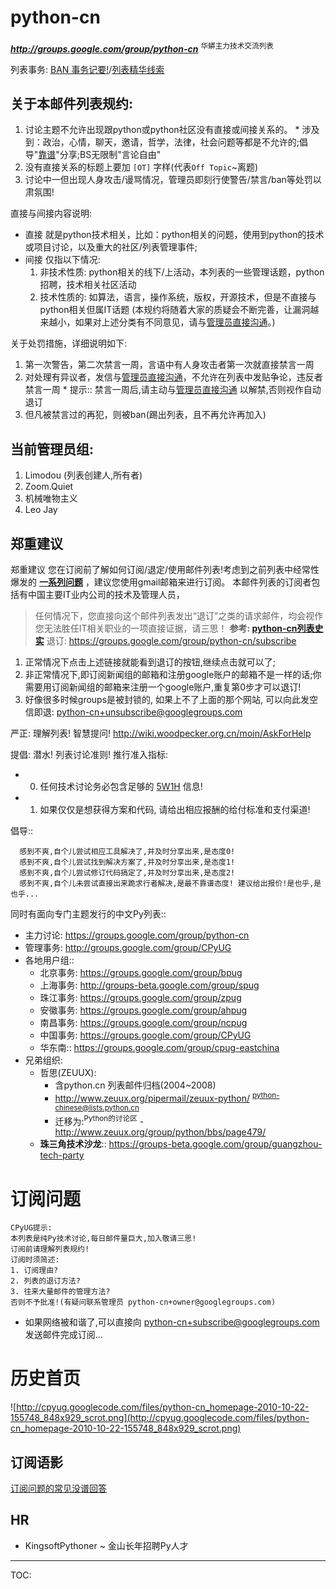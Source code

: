 # python-cn #


_**http://groups.google.com/group/python-cn**_ <sup>华蟒主力技术交流列表</sup>

列表事务: [BAN 事务记要!](PythonCnBanned.md)/[列表精华线索](CpyUgSoulThreads.md)

## 关于本邮件列表规约: ##
  1. 讨论主题不允许出现跟python或python社区没有直接或间接关系的。
    * 涉及到：政治，心情，聊天，邀请，哲学，法律，社会问题等都是不允许的;倡导"[靠谱](http://wiki.woodpecker.org.cn/moinKaoPulity)"分享;BS无限制"言论自由"
  1. 没有直接关系的标题上要加 `[OT]` 字样(代表`Off Topic`~离题)
  1. 讨论中一但出现人身攻击/谩骂情况，管理员即刻行使警告/禁言/ban等处罚以肃氛围!


直接与间接内容说明:
  * 直接 就是python技术相关，比如：python相关的问题，使用到python的技术或项目讨论，以及重大的社区/列表管理事件;
  * 间接 仅指以下情况:
    1. 非技术性质: python相关的线下/上活动，本列表的一些管理话题，python招聘，技术相关社区活动
    1. 技术性质的: 如算法，语言，操作系统，版权，开源技术，但是不直接与python相关但属IT话题
(本规约将随着大家的质疑会不断完善，让漏洞越来越小，如果对上述分类有不同意见，请与[管理员直接沟通](mailto:python-cn-owner@googlegroups.com)。)

关于处罚措施，详细说明如下:
  1. 第一次警告，第二次禁言一周，言语中有人身攻击者第一次就直接禁言一周
  1. 对处理有异议者，发信与[管理员直接沟通](mailto:python-cn-owner@googlegroups.com)，不允许在列表中发贴争论，违反者禁言一周
    * 提示:: 禁言一周后,请主动与[管理员直接沟通](mailto:python-cn-owner@googlegroups.com) 以解禁,否则视作自动退订
  1. 但凡被禁言过的再犯，则被ban(踢出列表，且不再允许再加入)

## 当前管理员组: ##
  1. Limodou (列表创建人,所有者)
  1. Zoom.Quiet
  1. 机械唯物主义
  1. Leo Jay

## 郑重建议 ##

郑重建议 您在订阅前了解如何订阅/退定/使用邮件列表!考虑到之前列表中经常性爆发的
**[一系列问题](https://groups.google.com/forum/?fromgroups#!topic/python-cn/DasMC0n4-54)**
，建议您使用gmail邮箱来进行订阅。
本邮件列表的订阅者包括有中国主要IT业内公司的技术及管理人员，

> 任何情况下，您直接向这个邮件列表发出“退订”之类的请求邮件，均会视作您无法胜任IT相关职业的一项直接证据，请三思！
**参考: [python-cn列表史实](http://www.haokanbu.com/story/11015/)** 退订: https://groups.google.com/group/python-cn/subscribe
  1. 正常情况下点击上述链接就能看到退订的按钮,继续点击就可以了;
  1. 非正常情况下,即订阅新闻组的邮箱和注册google账户的邮箱不是一样的话;你需要用订阅新闻组的邮箱来注册一个google账户,重复第0步才可以退订!
  1. 好像很多时候groups是被封锁的, 如果上不了上面的那个网站, 可以向此发空信即退: python-cn+unsubscribe@googlegroups.com

严正: 理解列表! 智慧提问! http://wiki.woodpecker.org.cn/moin/AskForHelp

提倡: 潜水! 列表讨论准则! 推行准入指标:
  * 0. 任何技术讨论务必包含足够的 [5W1H](http://wiki.woodpecker.org.cn/moin/5W1H) 信息!
  * 1. 如果仅仅是想获得方案和代码, 请给出相应报酬的给付标准和支付渠道!


倡导::
```
  感到不爽,自个儿尝试相应工具解决了,并及时分享出来,是态度0!
  感到不爽,自个儿尝试找到解决方案了,并及时分享出来,是态度1!
  感到不爽,自个儿尝试修订代码搞定了,并及时分享出来,是态度2!
  感到不爽,自个儿未尝试直接出来跪求行者解决,是最不靠谱态度! 建议给出报价!是也乎,是也乎...
```

同时有面向专门主题发行的中文Py列表::
  * 主力讨论: https://groups.google.com/group/python-cn
  * 管理事务: http://groups.google.com/group/CPyUG
  * 各地用户组::
    * 北京事务: https://groups.google.com/group/bpug
    * 上海事务: http://groups-beta.google.com/group/spug
    * 珠江事务: https://groups.google.com/group/zpug
    * 安徽事务: https://groups.google.com/group/ahpug
    * 南昌事务: https://groups.google.com/group/ncpug
    * 中国事务: https://groups.google.com/group/CPyUG
    * 华东南:: https://groups.google.com/group/cpug-eastchina
  * 兄弟组织:
    * 哲思(ZEUUX):
      * 含python.cn 列表邮件归档(2004~2008)
      * http://www.zeuux.org/pipermail/zeuux-python/ <sup>python-chinese@lists.python.cn</sup>
      * 迁移为:<sup>Python的讨论区</sup> - http://www.zeuux.org/group/python/bbs/page479/
    * **珠三角技术沙龙**:: https://groups-beta.google.com/group/guangzhou-tech-party

# 订阅问题 #
```
CPyUG提示:
本列表是纯Py技术讨论,每日邮件量巨大,加入敬请三思!
订阅前请理解列表规约!
订阅时须简述:
1. 订阅理由? 
2. 列表的退订方法? 
3. 往来大量邮件的管理方法? 
否则不予批准!(有疑问联系管理员 python-cn+owner@googlegroups.com)
```

  * 如果网络被和谐了,可以直接向 python-cn+subscribe@googlegroups.com 发送邮件完成订阅...

# 历史首页 #
![http://cpyug.googlecode.com/files/python-cn_homepage-2010-10-22-155748_848x929_scrot.png](http://cpyug.googlecode.com/files/python-cn_homepage-2010-10-22-155748_848x929_scrot.png)

## 订阅语影 ##
[订阅问题的常见没谱回答](PythonCnSnaps.md)

## HR ##
  * KingsoftPythoner ~ 金山长年招聘Py人才



---

TOC: 